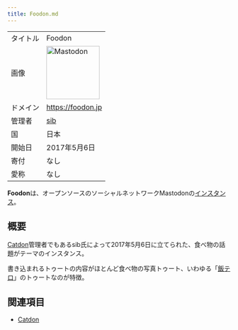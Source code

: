 ```yaml
---
title: Foodon.md
---
```

<div>

|          |                                                                                                                                                                                                                                                                                                        |
|----------|--------------------------------------------------------------------------------------------------------------------------------------------------------------------------------------------------------------------------------------------------------------------------------------------------------|
| タイトル | Foodon                                                                                                                                                                                                                                                                                                 |
| 画像     | [<img src="/images/thumb/0/00/Mastodon_logo.png/120px-Mastodon_logo.png" srcset="/images/thumb/0/00/Mastodon_logo.png/180px-Mastodon_logo.png 1.5x, /images/0/00/Mastodon_logo.png 2x" width="120" height="120" alt="Mastodon" />](/%E3%83%95%E3%82%A1%E3%82%A4%E3%83%AB:Mastodon_logo.png "Mastodon") |
| ドメイン | <a href="https://foodon.jp" rel="nofollow">https://foodon.jp</a>                                                                                                                                                                                                                                       |
| 管理者   | <a href="https://foodon.jp/@sib" rel="nofollow">sib</a>                                                                                                                                                                                                                                                |
| 国       | 日本                                                                                                                                                                                                                                                                                                   |
| 開始日   | 2017年5月6日                                                                                                                                                                                                                                                                                           |
| 寄付     | なし                                                                                                                                                                                                                                                                                                   |
| 愛称     | なし                                                                                                                                                                                                                                                                                                   |

**Foodon**は、オープンソースのソーシャルネットワークMastodonの[インスタンス](/%E3%82%A4%E3%83%B3%E3%82%B9%E3%82%BF%E3%83%B3%E3%82%B9 "インスタンス")。

## 概要

[Catdon](/Catdon "Catdon")管理者でもあるsib氏によって2017年5月6日に立てられた、食べ物の話題がテーマのインスタンス。

書き込まれるトゥートの内容がほとんど食べ物の写真トゥート、いわゆる「[飯テロ](/%E9%A3%AF%E3%83%86%E3%83%AD "飯テロ")」のトゥートなのが特徴。

## 関連項目

-   [Catdon](/Catdon "Catdon")

</div>
